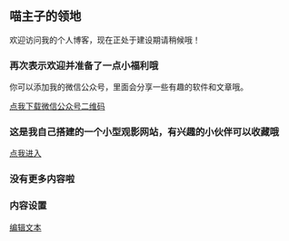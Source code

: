 ## 喵主子的领地


欢迎访问我的个人博客，现在正处于建设期请稍候哦！



### 再次表示欢迎并准备了一点小福利哦

你可以添加我的微信公众号，里面会分享一些有趣的软件和文章哦。

[点我下载微信公众号二维码](http://img04.sogoucdn.com/app/a/100520146/590e6e1d80f337cf50ccf70b9859f7f0)


### 这是我自己搭建的一个小型观影网站，有兴趣的小伙伴可以收藏哦

[点我进入](https://tv.knot-ido.tk)


### 没有更多内容啦



### 内容设置
 [编辑文本](https://github.com/knot-ido/bk/edit/master/README.md) 


